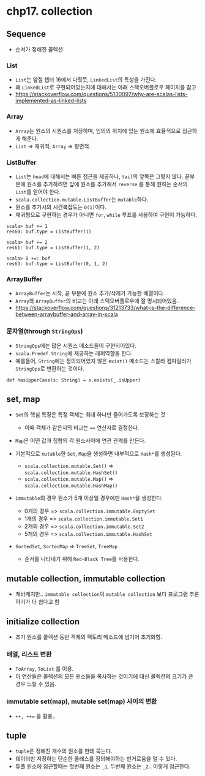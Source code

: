 # chp17. collection

## Sequence
- 순서가 정해진 콜렉션

### List
- `List`는 앞절 챕터 16에서 다뤘듯, `LinkedList`의 특성을 가진다.
- 왜 `LinkedList`로 구현되어있는지에 대해서는 아래 스택오버플로우 페이지를 참고
- https://stackoverflow.com/questions/5130097/why-are-scalas-lists-implemented-as-linked-lists

### Array
- `Array`는 원소의 시퀀스를 저장하며, 임의의 위치에 있는 원소에 효율적으로 접근하게 해준다.
- `List` => 재귀적, `Array` => 평면적.

### ListBuffer
- `List`는 `head`에 대해서는 빠른 접근을 제공하나, `tail`의 앞쪽은 그렇지 않다. 끝부분에 원소를 추가하려면 앞에 원소를 추가해서 `reverse` 를 통해 원하는 순서의 `List`를 얻어야 한다.
- `scala.collection.mutable.ListBuffer`는 `mutable`하다.
- 원소를 추가시의 시간복잡도는 `O(1)`이다.
- 재귀형으로 구현하는 경우가 아니면 `for`,  `while` 루프를 사용하여 구현이 가능하다.

```
scala> buf += 1
res60: buf.type = ListBuffer(1)

scala> buf += 2
res61: buf.type = ListBuffer(1, 2)

scala> 0 +=: buf
res63: buf.type = ListBuffer(0, 1, 2)
```

### ArrayBuffer
- `ArrayBuffer`는 시작, 끝 부분에 원소 추가/삭제가 가능한 배열이다.
- `Array`와 `ArrayBuffer`의 비교는 아래 스택오버플로우에 잘 명시되어있음..
- https://stackoverflow.com/questions/31213733/what-is-the-difference-between-arraybuffer-and-array-in-scala

### 문자열(through `StringOps`)
- `StringOps`에는 많은 시퀀스 메소드들이 구현되어있다.
- `scala.Predef.String`에 제공하는 래퍼역할을 한다.
- 예를들어, `String`에는 정의되어있지 않은 `exist()` 메소드는 스칼라 컴파일러가 `StringOps`로 변환하는 것이다.

```
def hasUpperCase(s: String) = s.exists(_.isUpper)
```

## set, map
- `Set`의 핵심 특징은 특정 객체는 최대 하나만 들어가도록 보장하는 것
    - 이때 객체가 같은지의 비교는 `==` 연산자로 결정한다.
- `Map`은 어떤 값과 집합의 각 원소사이에 연관 관계를 만든다.

- 기본적으로 `mutable`한 `Set`, `Map`을 생성하면 내부적으로 `Hash*`를 생성된다.
    - `scala.collection.mutable.Set()` => `scala.collection.mutable.HashSet()`
    - `scala.collection.mutable.Map()` => `scala.collection.mutable.HashMap()`
- `immutable`의 경우 원소가 5개 이상일 경우에만 `Hash*`을 생성한다.
    - 0개의 경우 => `scala.collection.immutable.EmptySet`
    - 1개의 경우 => `scala.collection.immutable.Set1`
    - 2개의 경우 => `scala.collection.immutable.Set2`
    - 5개의 경우 => `scala.collection.immutable.HashSet`

- `SortedSet`, `SortedMap` => `TreeSet`, `TreeMap`
    - 순서를 나타내기 위해 `Red-Black Tree`를 사용한다.

## mutable collection, immutable collection
- 케바케지만.. `immutable collection`이 `mutable collection` 보다 프로그램 추론하기가 더 쉽다고 함

## initialize collection
- 초기 원소를 콜렉션 동반 객체의 팩토리 메소드에 넘기어 초기화함.

### 배열, 리스트 변환
- `ToArray`, `ToList` 를 이용.
- 이 연산들은 콜렉션의 모든 원소들을 복사하는 것이기에 대신 콜렉션의 크기가 큰 경우  느릴 수 있음.

### immutable set(map), mutable set(map) 사이의 변환
- `++, ++=` 을 활용..

## tuple
- `tuple`은 정해진 개수의 원소를 한데 묵는다.
- 데이터만 저장하는 단순한 클래스를 정의해야하는 번거로움을 덜 수 있다.
- 튜플 원소에 접근할때는 첫번째 원소는 `_1`, 두번째 원소는 `_2`.. 이렇게 접근한다.


